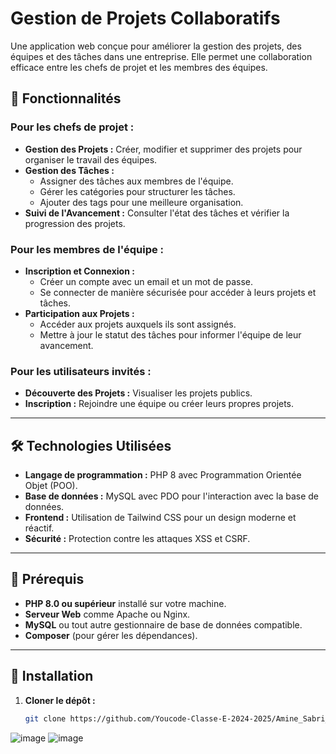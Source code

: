 # Gestion de Projets Collaboratifs

Une application web conçue pour améliorer la gestion des projets, des équipes et des tâches dans une entreprise. Elle permet une collaboration efficace entre les chefs de projet et les membres des équipes.

## 🚀 Fonctionnalités

### Pour les chefs de projet :
- **Gestion des Projets :** Créer, modifier et supprimer des projets pour organiser le travail des équipes.
- **Gestion des Tâches :**
  - Assigner des tâches aux membres de l'équipe.
  - Gérer les catégories pour structurer les tâches.
  - Ajouter des tags pour une meilleure organisation.
- **Suivi de l'Avancement :** Consulter l'état des tâches et vérifier la progression des projets.

### Pour les membres de l'équipe :
- **Inscription et Connexion :** 
  - Créer un compte avec un email et un mot de passe.
  - Se connecter de manière sécurisée pour accéder à leurs projets et tâches.
- **Participation aux Projets :**
  - Accéder aux projets auxquels ils sont assignés.
  - Mettre à jour le statut des tâches pour informer l'équipe de leur avancement.

### Pour les utilisateurs invités :
- **Découverte des Projets :** Visualiser les projets publics.
- **Inscription :** Rejoindre une équipe ou créer leurs propres projets.

---

## 🛠️ Technologies Utilisées

- **Langage de programmation :** PHP 8 avec Programmation Orientée Objet (POO).
- **Base de données :** MySQL avec PDO pour l'interaction avec la base de données.
- **Frontend :** Utilisation de Tailwind CSS pour un design moderne et réactif.
- **Sécurité :** Protection contre les attaques XSS et CSRF.

---

## 📖 Prérequis

- **PHP 8.0 ou supérieur** installé sur votre machine.
- **Serveur Web** comme Apache ou Nginx.
- **MySQL** ou tout autre gestionnaire de base de données compatible.
- **Composer** (pour gérer les dépendances).

---

## 📂 Installation

1. **Cloner le dépôt :**
   ```bash
   git clone https://github.com/Youcode-Classe-E-2024-2025/Amine_Sabri_Project
![image](https://github.com/user-attachments/assets/4de7e181-a99c-47c2-9c81-0a855b4f307a)
![image](https://github.com/user-attachments/assets/3716b7e9-5771-4e89-8042-bcc7ad316669)



   
